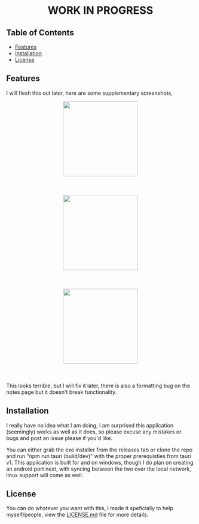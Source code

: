 <div align="center">

# WORK IN PROGRESS

</div>

## Table of Contents

*   [Features](#features)
*   [Installation](#installation)
*   [License](#license)


## Features

I will flesh this out later, here are some supplementary screenshots,

<div align="center" style="display: block; margin-bottom: 50px;">
    <img src="https://github.com/user-attachments/assets/417c8e92-60e0-4331-a961-2132e4423c1f" width="200">
</div>

<div align="center" style="display: block; margin-bottom: 50px;">
    <img src="https://github.com/user-attachments/assets/7c2139b9-291d-4a94-9f3f-9684a984513c" width="200">
</div>

<div align="center" style="display: block; margin-bottom: 50px;">
    <img src="https://github.com/user-attachments/assets/63524094-04fe-4f3b-9777-f5ee2f3b7a04" width="200">
</div>

This looks terrible, but I will fix it later, there is also a formatting bug on the notes page but it doesn't break functionality.

## Installation

I really have no idea what I am doing, I am surprised this application (seemingly) works as well as it does, so please excuse any mistakes or bugs and post an issue please if you'd like.

You can either grab the exe installer from the releases tab or clone the repo and run "npm run tauri (build/dev)" with the proper prerequisties from tauri v1. This application is built for and on windows, though I do plan on creating an android port next, with syncing between the two over the local network, linux support will come as well.

## License

You can do whatever you want with this, I made it speficially to help myself/people, view the [LICENSE.md](LICENSE.md) file for more details.
